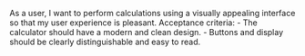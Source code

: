 As a user, I want to perform calculations using a visually appealing interface so that my user experience is pleasant.
    Acceptance criteria:
    - The calculator should have a modern and clean design.
    - Buttons and display should be clearly distinguishable and easy to read.
